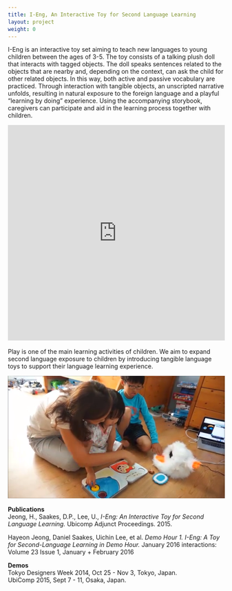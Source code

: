 ```yaml
---
title: I-Eng, An Interactive Toy for Second Language Learning
layout: project
weight: 0
---
```

I-Eng is an interactive toy set aiming to teach new languages to young children between the ages of 3-5. The toy consists of a talking plush doll that interacts with tagged objects. The doll speaks sentences related to the objects that are nearby and, depending on the context, can ask the child for other related objects. In this way, both active and passive vocabulary are practiced. Through interaction with tangible objects, an unscripted narrative unfolds, resulting in natural exposure to the foreign language and a playful “learning by doing” experience. Using the accompanying storybook, caregivers can participate and aid in the learning process together with children.

<iframe src="https://player.vimeo.com/video/138178841" width="100%" height="500" frameborder="0" webkitallowfullscreen mozallowfullscreen allowfullscreen></iframe>

Play is one of the main learning activities of children. We aim to expand second language exposure to children by introducing tangible language toys to support their language learning experience.

![](<img/children_learning.png>)


**Publications**   
Jeong, H., Saakes, D.P., Lee, U., *I-Eng: An Interactive Toy for Second Language Learning.* Ubicomp Adjunct Proceedings. 2015.

Hayeon Jeong, Daniel Saakes, Uichin Lee, et al. *Demo Hour 1. I-Eng: A Toy for Second-Language Learning in Demo Hour.* January 2016 interactions: Volume 23 Issue 1, January + February 2016

**Demos**   
Tokyo Designers Week 2014, Oct 25 - Nov 3, Tokyo, Japan.   
UbiComp 2015, Sept 7 - 11, Osaka, Japan.   




